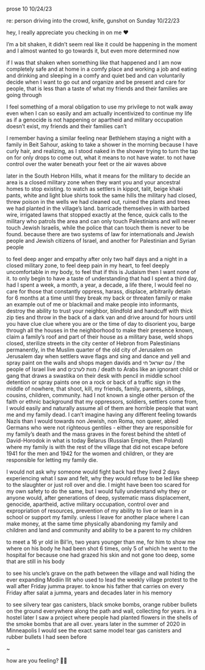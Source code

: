 prose 10 10/24/23

re: person driving into the crowd, knife, gunshot on Sunday 10/22/23

hey, I really appreciate you checking in on me ❤️

I’m a bit shaken, it didn’t seem real like it could be happening in the moment and I almost wanted to go towards it, but even more determined now

if I was that shaken when something like that happened and I am now completely safe and at home in a comfy place and working a job and eating and drinking and sleeping in a comfy and quiet bed and can voluntarily decide when I want to go out and organize and be present and care for people, that is less than a taste of what my friends and their families are going through

I feel something of a moral obligation to use my privilege to not walk away even when I can so easily and am actually incentivized to continue my life as if a genocide is not happening or apartheid and military occupation doesn’t exist, my friends and their families can’t

I remember having a similar feeling near Bethlehem staying a night with a family in Beit Sahour, asking to take a shower in the morning because I have curly hair, and realizing, as I stood naked in the shower trying to turn the tap on for only drops to come out, what it means to not have water. to not have control over the water beneath your feet or the air waves above

later in the South Hebron Hills, what it means for the military to decide an area is a closed military zone when they want you and your ancestral homes to stop existing. to watch as settlers in kippot, talit, beige khaki pants, white and light blue shirts took the same hills the military had closed, threw poison in the wells we had cleaned out, ruined the plants and trees we had planted in the village’s land. barricade themselves in with barbed wire, irrigated lawns that stopped exactly at the fence, quick calls to the military who patrols the area and can only touch Palestinians and will never touch Jewish Israelis, while the police that can touch them is never to be found. because there are two systems of law for internationals and Jewish people and Jewish citizens of Israel, and another for Palestinian and Syrian people

to feel deep anger and empathy after only two half days and a night in a closed military zone, to feel deep pain in my heart, to feel deeply uncomfortable in my body, to feel that if this is Judaism then I want none of it. to only begin to have a taste of understanding that had I spent a third day, had I spent a week, a month, a year, a decade, a life there, I would feel no care for those that constantly oppress, harass, displace, arbitrarily detain for 6 months at a time until they break my back or threaten family or make an example out of me or blackmail and make people into informants, destroy the ability to trust your neighbor, blindfold and handcuff with thick zip ties and throw in the back of a dark van and drive around for hours until you have clue clue where you are or the time of day to disorient you, barge through all the houses in the neighborhood to make their presence known, claim a family’s roof and part of their house as a military base, weld shops closed, sterilize streets in the city center of Hebron from Palestinians permanently, in the Muslim quarter of the old city of Jerusalem on Jerusalem day when settlers wave flags and sing and dance and yell and spray paint on the walls and shops magen davids and עם ישראל חי / the people of Israel live and מוות לערבים / death to Arabs like an ignorant child or gang that draws a swastika on their desk with pencil in middle school detention or spray paints one on a rock or back of a traffic sign in the middle of nowhere, that shoot, kill, my friends, family, parents, siblings, cousins, children, community. had I not known a single other person of the faith or ethnic background that my oppressors, soldiers, settlers come from, I would easily and naturally assume all of them are horrible people that want me and my family dead. I can’t imagine having any different feeling towards Nazis than I would towards non Jewish, non Roma, non queer, abled Germans who were not righteous gentiles - either they are responsible for my family’s death and the mass graves in the forest behind the shtetl of David-Horodok in what is today Belarus (Russian Empire, then Poland) where my family is with the rest of the village that did not escape before 1941 for the men and 1942 for the women and children, or they are responsible for letting my family die.

I would not ask why someone would fight back had they lived 2 days experiencing what I saw and felt, why they would refuse to be led like sheep to the slaughter or just roll over and die. I might have been too scared for my own safety to do the same, but I would fully understand why they or anyone would, after generations of deep, systematic mass displacement, genocide, apartheid, active military occupation, control over and expropriation of resources, prevention of my ability to live or learn in a school or support my family. unless I leave for another place where I can make money, at the same time physically abandoning my family and children and land and community and ability to be a parent to my children

to meet a 16 yr old in Bil’in, two years younger than me, for him to show me where on his body he had been shot 6 times, only 5 of which he went to the hospital for because one had grazed his skin and not gone too deep, some that are still in his body

to see his uncle’s grave on the path between the village and wall hiding the ever expanding Modiin Ilit who used to lead the weekly village protest to the wall after Friday jumma prayer. to know his father that carries on every Friday after salat a jumma, years and decades later in his memory

to see silvery tear gas canisters, black smoke bombs, orange rubber bullets on the ground everywhere along the path and wall, collecting for years. in a hostel later I saw a project where people had planted flowers in the shells of the smoke bombs that are all over. years later in the summer of 2020 in Minneapolis I would see the exact same model tear gas canisters and rubber bullets I had seen before

~

how are you feeling? 🥺💞
